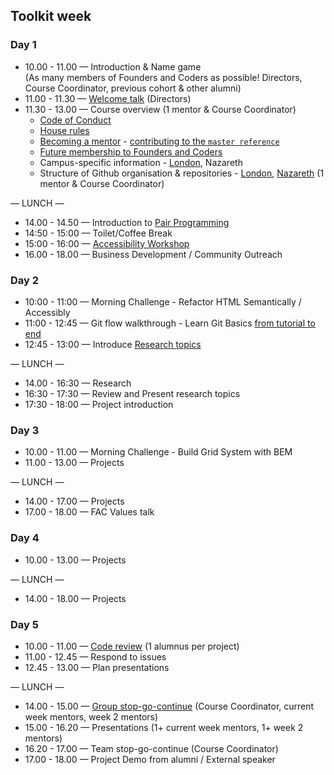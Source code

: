 ## Toolkit week

### Day 1
- 10.00 - 11.00 — Introduction & Name game  
(As many members of Founders and Coders as possible! Directors, Course Coordinator, previous cohort & other alumni)
- 11.00 - 11.30 — [Welcome talk](https://github.com/foundersandcoders/master-reference/blob/master/about.md) (Directors)
- 11.30 - 13.00 — Course overview (1 mentor & Course Coordinator)
    - [Code of Conduct](https://github.com/foundersandcoders/master-reference/blob/master/code_of_conduct.md)
    - [House rules](../general/house-rules.md)
    - [Becoming a mentor](../general/tips-for-mentoring.md) - [contributing to the `master reference`](https://github.com/foundersandcoders/master-reference/blob/master/CONTRIBUTING.md)
    - [Future membership to Founders and Coders](https://github.com/foundersandcoders/london-programme/blob/master/membership.md)
    - Campus-specific information - [London](https://github.com/foundersandcoders/london-curriculum), Nazareth
    - Structure of Github organisation & repositories - [London](https://github.com/FAC10), [Nazareth](https://github.com/FAC1-Nazareth) (1 mentor & Course Coordinator)

— LUNCH —
- 14.00 - 14.50 — Introduction to [Pair Programming](https://github.com/foundersandcoders/master-reference/blob/master/coursebook/general/pair-programming.md)
- 14:50 - 15:00 — Toilet/Coffee Break
- 15:00 - 16:00 — [Accessibility Workshop](https://github.com/jsms90/web-accessibility)
- 16.00 - 18.00 — Business Development / Community Outreach

### Day 2
- 10:00 - 11:00 — Morning Challenge - Refactor HTML Semantically / Accessibly
- 11:00 - 12:45 — Git flow walkthrough - Learn Git Basics [from tutorial to end](https://github.com/NataliaLKB/learn-git-basics#tutorial)
- 12:45 - 13:00 — Introduce [Research topics](./research-afternoon.md)

— LUNCH —
- 14.00 - 16:30 — Research
- 16:30 - 17:30 — Review and Present research topics
- 17:30 - 18:00 — Project introduction

### Day 3
- 10.00 - 11.00 — Morning Challenge - Build Grid System with BEM
- 11.00 - 13.00 — Projects

— LUNCH —
- 14.00 - 17.00 — Projects
- 17.00 - 18.00 — FAC Values talk

### Day 4
- 10.00 - 13.00 — Projects

— LUNCH —
- 14.00 - 18.00 — Projects

### Day 5
- 10.00 - 11.00 — [Code review](../general/code-reviews.md) (1 alumnus per project)
- 11.00 - 12.45 — Respond to issues
- 12.45 - 13.00 — Plan presentations

— LUNCH —
- 14.00 - 15.00 — [Group stop-go-continue](./stop-go-continue.md) (Course Coordinator, current week mentors, week 2 mentors)
- 15.00 - 16.20 — Presentations (1+ current week mentors, 1+ week 2 mentors)
- 16.20 - 17.00 — Team stop-go-continue (Course Coordinator)
- 17.00 - 18.00 — Project Demo from alumni / External speaker
